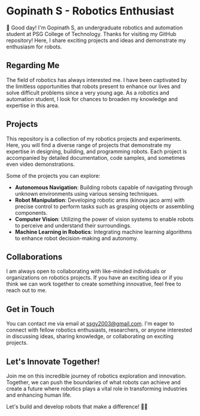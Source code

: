 # Gopinath S - Robotics Enthusiast

👋 Good day! I'm Gopinath S, an undergraduate robotics and automation student at PSG College of Technology. Thanks for visiting my GitHub repository! Here, I share exciting projects and ideas and demonstrate my enthusiasm for robots.


## Regarding Me

The field of robotics has always interested me. I have been captivated by the limitless opportunities that robots present to enhance our lives and solve difficult problems since a very young age. As a robotics and automation student, I look for chances to broaden my knowledge and expertise in this area.

## Projects

This repository is a collection of my robotics projects and experiments. Here, you will find a diverse range of projects that demonstrate my expertise in designing, building, and programming robots. Each project is accompanied by detailed documentation, code samples, and sometimes even video demonstrations.

Some of the projects you can explore:

- **Autonomous Navigation**: Building robots capable of navigating through unknown environments using various sensing techniques.
- **Robot Manipulation**: Developing robotic arms (kinova jaco arm) with precise control to perform tasks such as grasping objects or assembling components.
- **Computer Vision**: Utilizing the power of vision systems to enable robots to perceive and understand their surroundings.
- **Machine Learning in Robotics**: Integrating machine learning algorithms to enhance robot decision-making and autonomy.

## Collaborations

I am always open to collaborating with like-minded individuals or organizations on robotics projects. If you have an exciting idea or if you think we can work together to create something innovative, feel free to reach out to me.

## Get in Touch

You can contact me via email at ssgy2003@gmail.com. I'm eager to connect with fellow robotics enthusiasts, researchers, or anyone interested in discussing ideas, sharing knowledge, or collaborating on exciting projects.

## Let's Innovate Together!

Join me on this incredible journey of robotics exploration and innovation. Together, we can push the boundaries of what robots can achieve and create a future where robotics plays a vital role in transforming industries and enhancing human life.

Let's build and develop robots that make a difference! 🤖✨

<!---
Boogieman07/Boogieman07 is a ✨ special ✨ repository because its `README.md` (this file) appears on your GitHub profile.
You can click the Preview link to take a look at your changes.
--->
